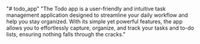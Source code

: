 "# todo_app" 
"The Todo app is a user-friendly and intuitive task management application designed to streamline your daily workflow and help you stay organized. With its simple yet powerful features, the app allows you to effortlessly capture, organize, and track your tasks and to-do lists, ensuring nothing falls through the cracks." 
